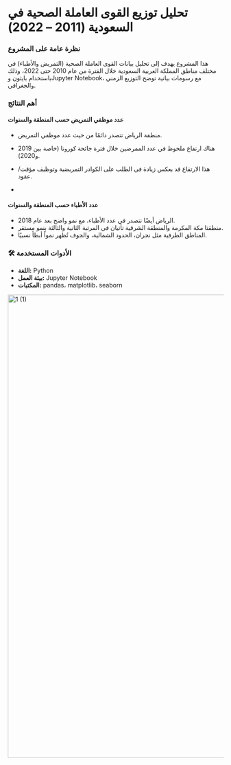#  تحليل توزيع القوى العاملة الصحية في السعودية (2011 – 2022)



###  نظرة عامة على المشروع
هذا المشروع يهدف إلى تحليل بيانات القوى العاملة الصحية (التمريض والأطباء) في مختلف مناطق المملكة العربية السعودية خلال الفترة من عام 2010 حتى 2022، وذلك باستخدام بايثون وJupyter Notebook، مع رسومات بيانية توضح التوزيع الزمني والجغرافي.



###  أهم النتائج

####  عدد موظفي التمريض حسب المنطقة والسنوات
- منطقة الرياض تتصدر دائمًا من حيث عدد موظفي التمريض.
- هناك ارتفاع ملحوظ في عدد الممرضين خلال فترة جائحة كورونا (خاصة بين 2019 و2020).
- هذا الارتفاع قد يعكس زيادة في الطلب على الكوادر التمريضية وتوظيف مؤقت/عقود.

- 

####  عدد الأطباء حسب المنطقة والسنوات
- الرياض أيضًا تتصدر في عدد الأطباء، مع نمو واضح بعد عام 2018.
- منطقتا مكة المكرمة والمنطقة الشرقية تأتيان في المرتبة الثانية والثالثة بنمو مستقر.
- المناطق الطرفية مثل نجران، الحدود الشمالية، والجوف تُظهر نمواً أبطأ نسبيًا.


### 🛠️ الأدوات المستخدمة
- **اللغة:** Python  
- **بيئة العمل:** Jupyter Notebook  
- **المكتبات:** pandas، matplotlib، seaborn  








<img width="1920" height="1080" alt="1 (1)" src="https://github.com/user-attachments/assets/ab64e249-7172-4971-8654-36736e25e17b" />
